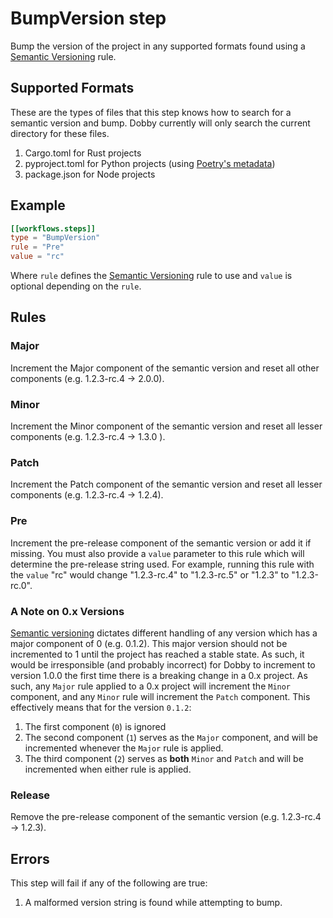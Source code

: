 # BumpVersion step

Bump the version of the project in any supported formats found using a [Semantic Versioning] rule.

## Supported Formats

These are the types of files that this step knows how to search for a semantic version and bump. Dobby currently will only search the current directory for these files.

1. Cargo.toml for Rust projects
1. pyproject.toml for Python projects (using [Poetry's metadata](https://python-poetry.org))
1. package.json for Node projects

## Example

```toml
[[workflows.steps]]
type = "BumpVersion"
rule = "Pre"
value = "rc"
```

Where `rule` defines the [Semantic Versioning] rule to use and `value` is optional depending on the `rule`.

## Rules

### Major

Increment the Major component of the semantic version and reset all other components (e.g. 1.2.3-rc.4 -> 2.0.0).

### Minor

Increment the Minor component of the semantic version and reset all lesser components (e.g. 1.2.3-rc.4 -> 1.3.0 ).

### Patch

Increment the Patch component of the semantic version and reset all lesser components (e.g. 1.2.3-rc.4 -> 1.2.4).

### Pre

Increment the pre-release component of the semantic version or add it if missing. You must also provide a `value` parameter to this rule which will determine the pre-release string used. For example, running this rule with the `value` "rc" would change "1.2.3-rc.4" to "1.2.3-rc.5" or "1.2.3" to "1.2.3-rc.0".

### A Note on 0.x Versions

[Semantic versioning] dictates different handling of any version which has a major component of 0 (e.g. 0.1.2). This major version should not be incremented to 1 until the project has reached a stable state. As such, it would be irresponsible (and probably incorrect) for Dobby to increment to version 1.0.0 the first time there is a breaking change in a 0.x project. As such, any `Major` rule applied to a 0.x project will increment the `Minor` component, and any `Minor` rule will increment the `Patch` component. This effectively means that for the version `0.1.2`:

1. The first component (`0`) is ignored
2. The second component (`1`) serves as the `Major` component, and will be incremented whenever the `Major` rule is applied.
3. The third component (`2`) serves as **both** `Minor` and `Patch` and will be incremented when either rule is applied.

### Release

Remove the pre-release component of the semantic version (e.g. 1.2.3-rc.4 -> 1.2.3).

## Errors

This step will fail if any of the following are true:

1. A malformed version string is found while attempting to bump.

[semantic versioning]: https://semver.org
